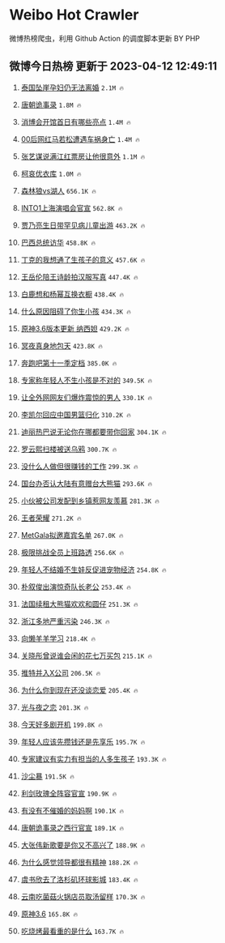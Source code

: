# Weibo Hot Crawler 



微博热榜爬虫，利用 Github Action 的调度脚本更新 BY PHP 


## 微博今日热榜 更新于 2023-04-12 12:49:11 
1. [泰国坠崖孕妇仍无法离婚](https://s.weibo.com/weibo?q=%23%E6%B3%B0%E5%9B%BD%E5%9D%A0%E5%B4%96%E5%AD%95%E5%A6%87%E4%BB%8D%E6%97%A0%E6%B3%95%E7%A6%BB%E5%A9%9A%23&t=31&band_rank=1&Refer=top) `2.1M 🔥` 

1. [唐朝诡事录](https://s.weibo.com/weibo?q=%E5%94%90%E6%9C%9D%E8%AF%A1%E4%BA%8B%E5%BD%95&t=31&band_rank=2&Refer=top) `1.8M 🔥` 

1. [消博会开馆首日有哪些亮点](https://s.weibo.com/weibo?q=%23%E6%B6%88%E5%8D%9A%E4%BC%9A%E5%BC%80%E9%A6%86%E9%A6%96%E6%97%A5%E6%9C%89%E5%93%AA%E4%BA%9B%E4%BA%AE%E7%82%B9%23&t=31&band_rank=3&Refer=top) `1.4M 🔥` 

1. [00后网红马若松遭遇车祸身亡](https://s.weibo.com/weibo?q=%2300%E5%90%8E%E7%BD%91%E7%BA%A2%E9%A9%AC%E8%8B%A5%E6%9D%BE%E9%81%AD%E9%81%87%E8%BD%A6%E7%A5%B8%E8%BA%AB%E4%BA%A1%23&t=31&band_rank=4&Refer=top) `1.4M 🔥` 

1. [张艺谋说满江红票房让他很意外](https://s.weibo.com/weibo?q=%23%E5%BC%A0%E8%89%BA%E8%B0%8B%E8%AF%B4%E6%BB%A1%E6%B1%9F%E7%BA%A2%E7%A5%A8%E6%88%BF%E8%AE%A9%E4%BB%96%E5%BE%88%E6%84%8F%E5%A4%96%23&t=31&band_rank=5&Refer=top) `1.1M 🔥` 

1. [柯哀优衣库](https://s.weibo.com/weibo?q=%E6%9F%AF%E5%93%80%E4%BC%98%E8%A1%A3%E5%BA%93&t=31&band_rank=6&Refer=top) `1.0M 🔥` 

1. [森林狼vs湖人](https://s.weibo.com/weibo?q=%23%E6%A3%AE%E6%9E%97%E7%8B%BCvs%E6%B9%96%E4%BA%BA%23&t=31&band_rank=7&Refer=top) `656.1K 🔥` 

1. [INTO1上海演唱会官宣](https://s.weibo.com/weibo?q=%23INTO1%E4%B8%8A%E6%B5%B7%E6%BC%94%E5%94%B1%E4%BC%9A%E5%AE%98%E5%AE%A3%23&t=31&band_rank=8&Refer=top) `562.8K 🔥` 

1. [贾乃亮生日带罕见病儿童出游](https://s.weibo.com/weibo?q=%23%E8%B4%BE%E4%B9%83%E4%BA%AE%E7%94%9F%E6%97%A5%E5%B8%A6%E7%BD%95%E8%A7%81%E7%97%85%E5%84%BF%E7%AB%A5%E5%87%BA%E6%B8%B8%23&t=31&band_rank=9&Refer=top) `463.2K 🔥` 

1. [巴西总统访华](https://s.weibo.com/weibo?q=%23%E5%B7%B4%E8%A5%BF%E6%80%BB%E7%BB%9F%E8%AE%BF%E5%8D%8E%23&t=31&band_rank=10&Refer=top) `458.8K 🔥` 

1. [丁克的我想通了生孩子的意义](https://s.weibo.com/weibo?q=%23%E4%B8%81%E5%85%8B%E7%9A%84%E6%88%91%E6%83%B3%E9%80%9A%E4%BA%86%E7%94%9F%E5%AD%A9%E5%AD%90%E7%9A%84%E6%84%8F%E4%B9%89%23&t=31&band_rank=11&Refer=top) `457.6K 🔥` 

1. [王岳伦陪王诗龄拍汉服写真](https://s.weibo.com/weibo?q=%E7%8E%8B%E5%B2%B3%E4%BC%A6%E9%99%AA%E7%8E%8B%E8%AF%97%E9%BE%84%E6%8B%8D%E6%B1%89%E6%9C%8D%E5%86%99%E7%9C%9F&t=31&band_rank=12&Refer=top) `447.4K 🔥` 

1. [白鹿想和杨幂互换衣橱](https://s.weibo.com/weibo?q=%23%E7%99%BD%E9%B9%BF%E6%83%B3%E5%92%8C%E6%9D%A8%E5%B9%82%E4%BA%92%E6%8D%A2%E8%A1%A3%E6%A9%B1%23&t=31&band_rank=13&Refer=top) `438.4K 🔥` 

1. [什么原因阻碍了你生小孩](https://s.weibo.com/weibo?q=%23%E4%BB%80%E4%B9%88%E5%8E%9F%E5%9B%A0%E9%98%BB%E7%A2%8D%E4%BA%86%E4%BD%A0%E7%94%9F%E5%B0%8F%E5%AD%A9%23&t=31&band_rank=14&Refer=top) `434.3K 🔥` 

1. [原神3.6版本更新 纳西妲](https://s.weibo.com/weibo?q=%23%E5%8E%9F%E7%A5%9E3.6%E7%89%88%E6%9C%AC%E6%9B%B4%E6%96%B0%20%E7%BA%B3%E8%A5%BF%E5%A6%B2%23&t=31&band_rank=15&Refer=top) `429.2K 🔥` 

1. [冥夜真身地包天](https://s.weibo.com/weibo?q=%23%E5%86%A5%E5%A4%9C%E7%9C%9F%E8%BA%AB%E5%9C%B0%E5%8C%85%E5%A4%A9%23&t=31&band_rank=16&Refer=top) `423.8K 🔥` 

1. [奔跑吧第十一季定档](https://s.weibo.com/weibo?q=%23%E5%A5%94%E8%B7%91%E5%90%A7%E7%AC%AC%E5%8D%81%E4%B8%80%E5%AD%A3%E5%AE%9A%E6%A1%A3%23&t=31&band_rank=17&Refer=top) `385.0K 🔥` 

1. [专家称年轻人不生小孩是不对的](https://s.weibo.com/weibo?q=%23%E4%B8%93%E5%AE%B6%E7%A7%B0%E5%B9%B4%E8%BD%BB%E4%BA%BA%E4%B8%8D%E7%94%9F%E5%B0%8F%E5%AD%A9%E6%98%AF%E4%B8%8D%E5%AF%B9%E7%9A%84%23&t=31&band_rank=18&Refer=top) `349.5K 🔥` 

1. [让全外网网友们爆炸震惊的男人](https://s.weibo.com/weibo?q=%E8%AE%A9%E5%85%A8%E5%A4%96%E7%BD%91%E7%BD%91%E5%8F%8B%E4%BB%AC%E7%88%86%E7%82%B8%E9%9C%87%E6%83%8A%E7%9A%84%E7%94%B7%E4%BA%BA&t=31&band_rank=19&Refer=top) `330.1K 🔥` 

1. [李凯尔回应中国男篮归化](https://s.weibo.com/weibo?q=%23%E6%9D%8E%E5%87%AF%E5%B0%94%E5%9B%9E%E5%BA%94%E4%B8%AD%E5%9B%BD%E7%94%B7%E7%AF%AE%E5%BD%92%E5%8C%96%23&t=31&band_rank=20&Refer=top) `310.2K 🔥` 

1. [迪丽热巴说无论你在哪都要带你回家](https://s.weibo.com/weibo?q=%23%E8%BF%AA%E4%B8%BD%E7%83%AD%E5%B7%B4%E8%AF%B4%E6%97%A0%E8%AE%BA%E4%BD%A0%E5%9C%A8%E5%93%AA%E9%83%BD%E8%A6%81%E5%B8%A6%E4%BD%A0%E5%9B%9E%E5%AE%B6%23&t=31&band_rank=21&Refer=top) `304.1K 🔥` 

1. [罗云熙扫楼被送乌鸦](https://s.weibo.com/weibo?q=%23%E7%BD%97%E4%BA%91%E7%86%99%E6%89%AB%E6%A5%BC%E8%A2%AB%E9%80%81%E4%B9%8C%E9%B8%A6%23&t=31&band_rank=22&Refer=top) `300.7K 🔥` 

1. [没什么人做但很赚钱的工作](https://s.weibo.com/weibo?q=%23%E6%B2%A1%E4%BB%80%E4%B9%88%E4%BA%BA%E5%81%9A%E4%BD%86%E5%BE%88%E8%B5%9A%E9%92%B1%E7%9A%84%E5%B7%A5%E4%BD%9C%23&t=31&band_rank=23&Refer=top) `299.3K 🔥` 

1. [国台办否认大陆有意赠台大熊猫](https://s.weibo.com/weibo?q=%23%E5%9B%BD%E5%8F%B0%E5%8A%9E%E5%90%A6%E8%AE%A4%E5%A4%A7%E9%99%86%E6%9C%89%E6%84%8F%E8%B5%A0%E5%8F%B0%E5%A4%A7%E7%86%8A%E7%8C%AB%23&t=31&band_rank=24&Refer=top) `293.6K 🔥` 

1. [小伙被公司发配到乡镇惹网友羡慕](https://s.weibo.com/weibo?q=%23%E5%B0%8F%E4%BC%99%E8%A2%AB%E5%85%AC%E5%8F%B8%E5%8F%91%E9%85%8D%E5%88%B0%E4%B9%A1%E9%95%87%E6%83%B9%E7%BD%91%E5%8F%8B%E7%BE%A1%E6%85%95%23&t=31&band_rank=25&Refer=top) `281.3K 🔥` 

1. [王者荣耀](https://s.weibo.com/weibo?q=%E7%8E%8B%E8%80%85%E8%8D%A3%E8%80%80&t=31&band_rank=26&Refer=top) `271.2K 🔥` 

1. [MetGala拟邀嘉宾名单](https://s.weibo.com/weibo?q=MetGala%E6%8B%9F%E9%82%80%E5%98%89%E5%AE%BE%E5%90%8D%E5%8D%95&t=31&band_rank=27&Refer=top) `267.0K 🔥` 

1. [极限挑战全员上班路透](https://s.weibo.com/weibo?q=%23%E6%9E%81%E9%99%90%E6%8C%91%E6%88%98%E5%85%A8%E5%91%98%E4%B8%8A%E7%8F%AD%E8%B7%AF%E9%80%8F%23&t=31&band_rank=28&Refer=top) `256.6K 🔥` 

1. [年轻人不结婚不生娃反促进宠物经济](https://s.weibo.com/weibo?q=%23%E5%B9%B4%E8%BD%BB%E4%BA%BA%E4%B8%8D%E7%BB%93%E5%A9%9A%E4%B8%8D%E7%94%9F%E5%A8%83%E5%8F%8D%E4%BF%83%E8%BF%9B%E5%AE%A0%E7%89%A9%E7%BB%8F%E6%B5%8E%23&t=31&band_rank=29&Refer=top) `254.8K 🔥` 

1. [朴叙俊出演惊奇队长老公](https://s.weibo.com/weibo?q=%23%E6%9C%B4%E5%8F%99%E4%BF%8A%E5%87%BA%E6%BC%94%E6%83%8A%E5%A5%87%E9%98%9F%E9%95%BF%E8%80%81%E5%85%AC%23&t=31&band_rank=30&Refer=top) `253.4K 🔥` 

1. [法国续租大熊猫欢欢和圆仔](https://s.weibo.com/weibo?q=%23%E6%B3%95%E5%9B%BD%E7%BB%AD%E7%A7%9F%E5%A4%A7%E7%86%8A%E7%8C%AB%E6%AC%A2%E6%AC%A2%E5%92%8C%E5%9C%86%E4%BB%94%23&t=31&band_rank=31&Refer=top) `251.3K 🔥` 

1. [浙江多地严重污染](https://s.weibo.com/weibo?q=%23%E6%B5%99%E6%B1%9F%E5%A4%9A%E5%9C%B0%E4%B8%A5%E9%87%8D%E6%B1%A1%E6%9F%93%23&t=31&band_rank=32&Refer=top) `246.3K 🔥` 

1. [向懒羊羊学习](https://s.weibo.com/weibo?q=%E5%90%91%E6%87%92%E7%BE%8A%E7%BE%8A%E5%AD%A6%E4%B9%A0&t=31&band_rank=33&Refer=top) `218.4K 🔥` 

1. [关晓彤曾说谁会闲的花七万买包](https://s.weibo.com/weibo?q=%23%E5%85%B3%E6%99%93%E5%BD%A4%E6%9B%BE%E8%AF%B4%E8%B0%81%E4%BC%9A%E9%97%B2%E7%9A%84%E8%8A%B1%E4%B8%83%E4%B8%87%E4%B9%B0%E5%8C%85%23&t=31&band_rank=34&Refer=top) `215.1K 🔥` 

1. [推特并入X公司](https://s.weibo.com/weibo?q=%23%E6%8E%A8%E7%89%B9%E5%B9%B6%E5%85%A5X%E5%85%AC%E5%8F%B8%23&t=31&band_rank=35&Refer=top) `206.5K 🔥` 

1. [为什么你到现在还没谈恋爱](https://s.weibo.com/weibo?q=%23%E4%B8%BA%E4%BB%80%E4%B9%88%E4%BD%A0%E5%88%B0%E7%8E%B0%E5%9C%A8%E8%BF%98%E6%B2%A1%E8%B0%88%E6%81%8B%E7%88%B1%23&t=31&band_rank=36&Refer=top) `205.4K 🔥` 

1. [光与夜之恋](https://s.weibo.com/weibo?q=%E5%85%89%E4%B8%8E%E5%A4%9C%E4%B9%8B%E6%81%8B&t=31&band_rank=37&Refer=top) `201.3K 🔥` 

1. [今天好多剧开机](https://s.weibo.com/weibo?q=%23%E4%BB%8A%E5%A4%A9%E5%A5%BD%E5%A4%9A%E5%89%A7%E5%BC%80%E6%9C%BA%23&t=31&band_rank=38&Refer=top) `199.8K 🔥` 

1. [年轻人应该先攒钱还是先享乐](https://s.weibo.com/weibo?q=%23%E5%B9%B4%E8%BD%BB%E4%BA%BA%E5%BA%94%E8%AF%A5%E5%85%88%E6%94%92%E9%92%B1%E8%BF%98%E6%98%AF%E5%85%88%E4%BA%AB%E4%B9%90%23&t=31&band_rank=39&Refer=top) `195.7K 🔥` 

1. [专家建议有实力有担当的人多生孩子](https://s.weibo.com/weibo?q=%23%E4%B8%93%E5%AE%B6%E5%BB%BA%E8%AE%AE%E6%9C%89%E5%AE%9E%E5%8A%9B%E6%9C%89%E6%8B%85%E5%BD%93%E7%9A%84%E4%BA%BA%E5%A4%9A%E7%94%9F%E5%AD%A9%E5%AD%90%23&t=31&band_rank=40&Refer=top) `193.3K 🔥` 

1. [沙尘暴](https://s.weibo.com/weibo?q=%E6%B2%99%E5%B0%98%E6%9A%B4&t=31&band_rank=41&Refer=top) `191.5K 🔥` 

1. [利剑玫瑰全阵容官宣](https://s.weibo.com/weibo?q=%23%E5%88%A9%E5%89%91%E7%8E%AB%E7%91%B0%E5%85%A8%E9%98%B5%E5%AE%B9%E5%AE%98%E5%AE%A3%23&t=31&band_rank=42&Refer=top) `190.9K 🔥` 

1. [有没有不催婚的妈妈啊](https://s.weibo.com/weibo?q=%23%E6%9C%89%E6%B2%A1%E6%9C%89%E4%B8%8D%E5%82%AC%E5%A9%9A%E7%9A%84%E5%A6%88%E5%A6%88%E5%95%8A%23&t=31&band_rank=43&Refer=top) `190.1K 🔥` 

1. [唐朝诡事录之西行官宣](https://s.weibo.com/weibo?q=%23%E5%94%90%E6%9C%9D%E8%AF%A1%E4%BA%8B%E5%BD%95%E4%B9%8B%E8%A5%BF%E8%A1%8C%E5%AE%98%E5%AE%A3%23&t=31&band_rank=44&Refer=top) `189.1K 🔥` 

1. [大张伟新歌要是你又不高兴了](https://s.weibo.com/weibo?q=%23%E5%A4%A7%E5%BC%A0%E4%BC%9F%E6%96%B0%E6%AD%8C%E8%A6%81%E6%98%AF%E4%BD%A0%E5%8F%88%E4%B8%8D%E9%AB%98%E5%85%B4%E4%BA%86%23&t=31&band_rank=45&Refer=top) `188.9K 🔥` 

1. [为什么感觉领导都很有精神](https://s.weibo.com/weibo?q=%23%E4%B8%BA%E4%BB%80%E4%B9%88%E6%84%9F%E8%A7%89%E9%A2%86%E5%AF%BC%E9%83%BD%E5%BE%88%E6%9C%89%E7%B2%BE%E7%A5%9E%23&t=31&band_rank=46&Refer=top) `188.2K 🔥` 

1. [虞书欣去了洛杉矶环球影城](https://s.weibo.com/weibo?q=%23%E8%99%9E%E4%B9%A6%E6%AC%A3%E5%8E%BB%E4%BA%86%E6%B4%9B%E6%9D%89%E7%9F%B6%E7%8E%AF%E7%90%83%E5%BD%B1%E5%9F%8E%23&t=31&band_rank=47&Refer=top) `183.4K 🔥` 

1. [云南吃菌菇火锅店员取汤留样](https://s.weibo.com/weibo?q=%23%E4%BA%91%E5%8D%97%E5%90%83%E8%8F%8C%E8%8F%87%E7%81%AB%E9%94%85%E5%BA%97%E5%91%98%E5%8F%96%E6%B1%A4%E7%95%99%E6%A0%B7%23&t=31&band_rank=48&Refer=top) `170.3K 🔥` 

1. [原神3.6](https://s.weibo.com/weibo?q=%23%E5%8E%9F%E7%A5%9E3.6%23&t=31&band_rank=49&Refer=top) `165.8K 🔥` 

1. [吃烧烤最看重的是什么](https://s.weibo.com/weibo?q=%23%E5%90%83%E7%83%A7%E7%83%A4%E6%9C%80%E7%9C%8B%E9%87%8D%E7%9A%84%E6%98%AF%E4%BB%80%E4%B9%88%23&t=31&band_rank=50&Refer=top) `163.7K 🔥` 

